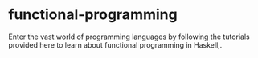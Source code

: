 # functional-programming
Enter the vast world of programming languages by following the tutorials provided here to learn about functional programming in Haskell,.
